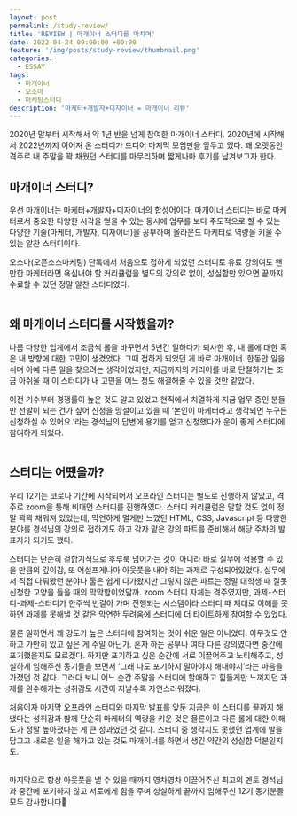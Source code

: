 ```yaml
---
layout: post
permalink: /study-review/
title: 'REVIEW | 마개이너 스터디를 마치며'
date: 2022-04-24 09:00:00 +09:00
feature: '/img/posts/study-review/thumbnail.png'
categories:
  - ESSAY
tags:
  - 마개이너
  - 오소마
  - 마케팅스터디
description: '마케터+개발자+디자이너 = 마개이너 리뷰'
---
```


2020년 말부터 시작해서 약 1년 반을 넘게 참여한 마개이너 스터디. 2020년에 시작해서 2022년까지 이어져 온 스터디가 드디어 마지막 모임만을 앞두고 있다. 꽤 오랫동안 격주로 내 주말을 꽉 채웠던 스터디를 마무리하며 짧게나마 후기를 남겨보고자 한다.



## 마개이너 스터디?

우선 마개이너는 마케터+개발자+디자이너의 합성어이다. 마개이너 스터디는 바로 마케터로서 중요한 다양한 시각을 얻을 수 있는 동시에 업무를 보다 주도적으로 할 수 있는 다양한 기술(마케터, 개발자, 디자이너)을 공부하며 올라운드 마케터로 역량을 키울 수 있는 알찬 스터디이다.

오소마(오픈소스마케팅) 단톡에서 처음으로 접하게 되었던 스터디로 유료 강의여도 왠만한 마케터라면 욕심내야 할 커리큘럼을 별도의 강의료 없이, 성실함만 있으면 끝까지 수료할 수 있던 정말 알찬 스터디였다.<br><br>



## 왜 마개이너 스터디를 시작했을까?

나름 다양한 업계에서 조금씩 롤을 바꾸면서 5년간 일하다가 퇴사한 후, 내 롤에 대한 혹은 내 방향에 대한 고민이 생겼었다. 그때 접하게 되었던 게 바로 마개이너. 한동안 일을 쉬며 아예 다른 일을 찾으려는 생각이었지만, 지금까지의 커리어를 바로 단절하기는 조금 아쉬울 때 이 스터디가 내 고민을 어느 정도 해결해줄 수 있을 것만 같았다.

이전 기수부터 경쟁률이 높은 것도 알고 있었고 현직에서 치열하게 지금 업무 중인 분들만 선발이 되는 건가 싶어 신청을 망설이고 있을 때 ‘본인이 마케터라고 생각되면 누구든 신청하실 수 있어요.’라는 경석님의 답변에 용기를 얻고 신청했다가 운이 좋게 스터디에 참여하게 되었다. <br><br>



## 스터디는 어땠을까?

우리 12기는 코로나 기간에 시작되어서 오프라인 스터디는 별도로 진행하지 않았고, 격주로 zoom을 통해 비대면 스터디를 진행하였다. 스터디 커리큘럼은 말할 것도 없이 정말 꽉꽉 채워져 있었는데, 막연하게 멀게만 느꼈던 HTML, CSS, Javascript 등 다양한 분야를 경석님의 강의로 접하기도 하고 각자 맡은 강의 파트를 준비해서 해당 주차의 발표자가 되기도 했다.

스터디는 단순히 겉핡기식으로 후루룩 넘어가는 것이 아니라 바로 실무에 적용할 수 있을 만큼의 깊이감, 또 어설프게나마 아웃풋을 내야 하는 과제로 구성되어있었다. 실무에서 직접 다뤄봤던 분야나 툴은 쉽게 다가왔지만 그렇지 않은 파트는 정말 대학생 때 잘못 신청한 교양을 들을 때의 막막함이었달까. zoom 스터디 자체는 격주였지만, 과제-스터디-과제-스터디가 한주씩 번갈아 가며 진행되는 시스템이라 스터디 때 제대로 이해를 못하면 과제를 못해낼 것 같은 막연한 두려움에 스터디에 더 타이트하게 참여할 수 있었다.

물론 일하면서 꽤 강도가 높은 스터디에 참여하는 것이 쉬운 일은 아니었다. 아무것도 안 하고 가만히 있고 싶은 게 주말 아닌가. 혼자 하는 공부나 여타 다른 강의였다면 중간에 포기했을지도 모르겠다. 하지만 포기하고 싶은 순간에 서로 이끌어주고 노티해주고, 성실하게 임해주신 동기들을 보면서 ‘그래 나도 포기하지 말아야지 해내야지’라는 마음을 가졌던 것 같다. 그러다 보니 어느 순간 주말을 스터디에 할애하고 힘들게만 느껴지던 과제를 완수해가는 성취감도 시간이 지날수록 자연스러워졌다.

처음이자 마지막 오프라인 스터디와 마지막 발표를 앞둔 지금은 이 스터디를 끝까지 해냈다는 성취감과 함께 단순히 마케터의 역량을 키운 것은 물론이고 다른 롤에 대한 이해도가 정말 높아졌다는 게 큰 성과였던 것 같다. 스터디 중 생각지도 못했던 업계에 발을 담그고 새로운 일을 해가고 있는 것도 마개이너를 하면서 생긴 약간의 성실함 덕분일지도. <br><br>



마지막으로 항상 아웃풋을 낼 수 있을 때까지 영차영차 이끌어주신 최고의 멘토 경석님과 중간에 포기하지 않고 서로에게 힘을 주며 성실하게 끝까지 임해주신 12기 동기분들 모두 감사합니다🙏

<br>
